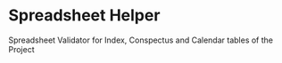 # Spreadsheet Helper
Spreadsheet Validator for Index, Conspectus and Calendar tables of the Project
